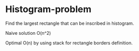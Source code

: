# Histogram-problem
Find the largest rectangle that can be inscribed in histogram. 

Naive solution O(n^2)

Optimal O(n) by using stack for rectangle borders definition.
